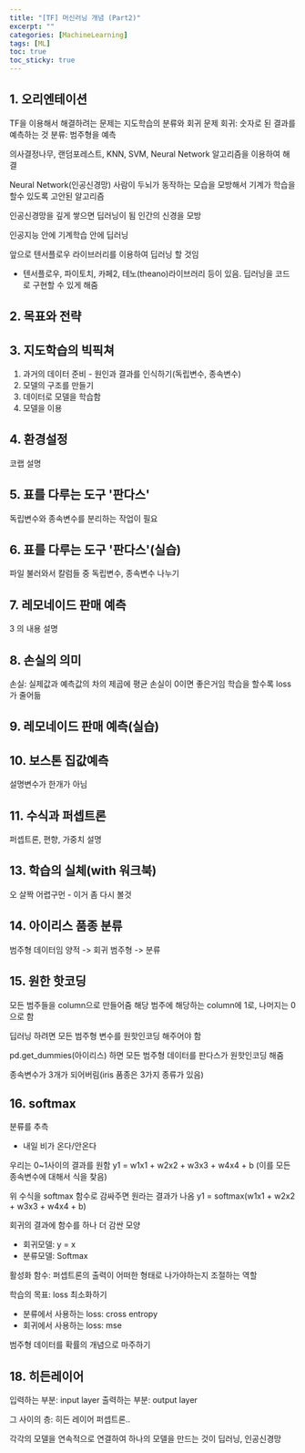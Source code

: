 ```yaml
---
title: "[TF] 머신러닝 개념 (Part2)"
excerpt: ""
categories: [MachineLearning]
tags: [ML]
toc: true
toc_sticky: true
---
```



## 1. 오리엔테이션
TF을 이용해서 해결하려는 문제는 지도학습의 분류와 회귀 문제
회귀: 숫자로 된 결과를 예측하는 것
분류: 범주형을 예측

의사결정나무, 랜덤포레스트, KNN, SVM, Neural Network 알고리즘을 이용하여 해결

Neural Network(인공신경망)
사람이 두뇌가 동작하는 모습을 모방해서 기계가 학습을 할수 있도록 고안된 알고리즘

인공신경망을 깊게 쌓으면 딥러닝이 됨
인간의 신경을 모방

인공지능 안에 기계학습 안에 딥러닝

앞으로 텐서플로우 라이브러리를 이용하여 딥러닝 할 것임
* 텐서플로우, 파이토치, 카페2, 테노(theano)라이브러리 등이 있음. 딥러닝을 코드로 구현할 수 있게 해줌


## 2. 목표와 전략


## 3. 지도학습의 빅픽쳐
1. 과거의 데이터 준비 - 원인과 결과를 인식하기(독립변수, 종속변수)
2. 모델의 구조를 만들기
3. 데이터로 모델을 학습함
4. 모델을 이용


## 4. 환경설정
코랩 설명


## 5. 표를 다루는 도구 '판다스'
독립변수와 종속변수를 분리하는 작업이 필요


## 6. 표를 다루는 도구 '판다스'(실습)
파일 불러와서 칼럼들 중 독립변수, 종속변수 나누기


## 7. 레모네이드 판매 예측
3 의 내용 설명


## 8. 손실의 의미
손실: 실제값과 예측값의 차의 제곱에 평균
손실이 0이면 좋은거임
학습을 할수록 loss가 줄어듦


## 9. 레모네이드 판매 예측(실습)


## 10. 보스톤 집값예측
설명변수가 한개가 아님


## 11. 수식과 퍼셉트론
퍼셉트론, 편향, 가중치 설명


## 13. 학습의 실체(with 워크북)
오 살짝 어렵구먼 - 이거 좀 다시 볼것


## 14. 아이리스 품종 분류
범주형 데이터임
양적 -> 회귀
범주형 -> 분류


## 15. 원한 핫코딩
모든 범주들을 column으로 만들어줌
해당 범주에 해당하는 column에 1로, 나머지는 0으로 함

딥러닝 하려면 모든 범주형 변수를 원핫인코딩 해주어야 함

pd.get_dummies(아이리스) 하면 모든 범주형 데이터를 판다스가 원핫인코딩 해줌

종속변수가 3개가 되어버림(iris 품종은 3가지 종류가 있음)


## 16. softmax
분류를 추측
* 내일 비가 온다/안온다

우리는 0~1사이의 결과를 원함
y1 = w1x1 + w2x2 + w3x3 + w4x4 + b
(이를 모든 종속변수에 대해서 식을 찾음)

위 수식을 softmax 함수로 감싸주면 원라는 결과가 나옴
y1 = softmax(w1x1 + w2x2 + w3x3 + w4x4 + b)

회귀의 결과에 함수를 하나 더 감싼 모양

* 회귀모델: y = x
* 분류모델: Softmax

활성화 함수: 퍼셉트론의 출력이 어떠한 형태로 나가야하는지 조절하는 역할

학습의 목표: loss 최소화하기
* 분류에서 사용하는 loss: cross entropy
* 회귀에서 사용하는 loss: mse

범주형 데이터를 확률의 개념으로 마주하기


## 18. 히든레이어
입력하는 부분: input layer
출력하는 부분: output layer

그 사이의 층: 히든 레이어
퍼셉트론..

각각의 모델을 연속적으로 연결하여 하나의 모델을 만드는 것이 딥러닝, 인공신경망